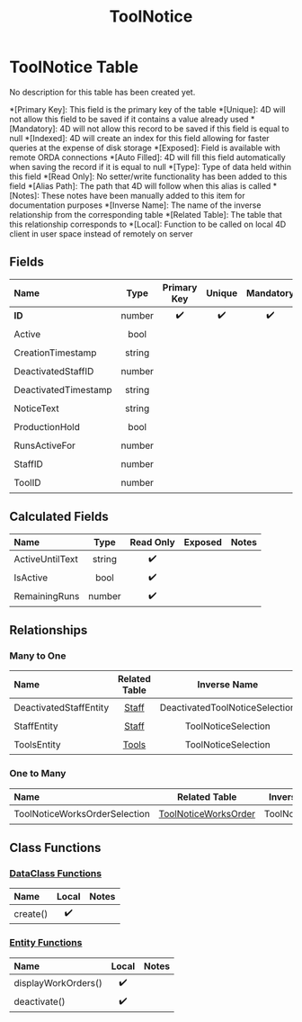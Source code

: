 ﻿---
layout: default
title: ToolNotice
parent: Tables
---
# ToolNotice Table
No description for this table has been created yet.

*[Primary Key]: This field is the primary key of the table
*[Unique]: 4D will not allow this field to be saved if it contains a value already used
*[Mandatory]: 4D will not allow this record to be saved if this field is equal to null
*[Indexed]: 4D will create an index for this field allowing for faster queries at the expense of disk storage
*[Exposed]: Field is available with remote ORDA connections
*[Auto Filled]: 4D will fill this field automatically when saving the record if it is equal to null
*[Type]: Type of data held within this field
*[Read Only]: No setter/write functionality has been added to this field
*[Alias Path]: The path that 4D will follow when this alias is called
*[Notes]: These notes have been manually added to this item for documentation purposes
*[Inverse Name]: The name of the inverse relationship from the corresponding table
*[Related Table]: The table that this relationship corresponds to
*[Local]: Function to be called on local 4D client in user space instead of remotely on server
## Fields

|Name|Type|Primary Key|Unique|Mandatory|Indexed|Exposed|Auto Filled|Notes|
|:---|:---:|:---:|:---:|:---:|:---:|:---:|:---:|:---:|
|**ID**|number|✔️|✔️|✔️|✔️|✔️|✔️||
|Active|bool|||||✔️|||
|CreationTimestamp|string|||||✔️|||
|DeactivatedStaffID|number|||||✔️|||
|DeactivatedTimestamp|string|||||✔️|||
|NoticeText|string|||||✔️|||
|ProductionHold|bool|||||✔️|||
|RunsActiveFor|number|||||✔️|||
|StaffID|number|||||✔️|||
|ToolID|number||||✔️|✔️|||

## Calculated Fields

|Name|Type|Read Only|Exposed|Notes|
|:---|:---:|:---:|:---:|:---:|
|ActiveUntilText|string|✔️|||
|IsActive|bool|✔️|||
|RemainingRuns|number|✔️|||

## Relationships
### Many to One

|Name|Related Table|Inverse Name|Exposed|Notes|
|:---|:---:|:---:|:---:|:---:|
|DeactivatedStaffEntity|[Staff](Staff.md)|DeactivatedToolNoticeSelection|✔️||
|StaffEntity|[Staff](Staff.md)|ToolNoticeSelection|✔️||
|ToolsEntity|[Tools](Tools.md)|ToolNoticeSelection|✔️||

### One to Many

|Name|Related Table|Inverse Name|Exposed|Notes|
|:---|:---:|:---:|:---:|:---:|
|ToolNoticeWorksOrderSelection|[ToolNoticeWorksOrder](ToolNoticeWorksOrder.md)|ToolNoticeEntity|✔️||

## Class Functions

### [DataClass Functions](https://github.com/synthotec/SynthoTec-4D/blob/main/Project/Sources/Classes/ToolNotice.4dm)

|Name|Local|Notes|
|:---|:---:|:---:|
|create()|✔️||

### [Entity Functions](https://github.com/synthotec/SynthoTec-4D/blob/main/Project/Sources/Classes/ToolNoticeEntity.4dm)

|Name|Local|Notes|
|:---|:---:|:---:|
|displayWorkOrders()|✔️||
|deactivate()|✔️||